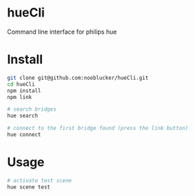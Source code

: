 hueCli
======

Command line interface for philips hue

# Install

```bash
git clone git@github.com:nooblucker/hueCli.git
cd hueCli
npm install
npm link

# search bridges
hue search

# connect to the first bridge found (press the link button)
hue connect
```

# Usage

```bash
# activate test scene
hue scene test
```
